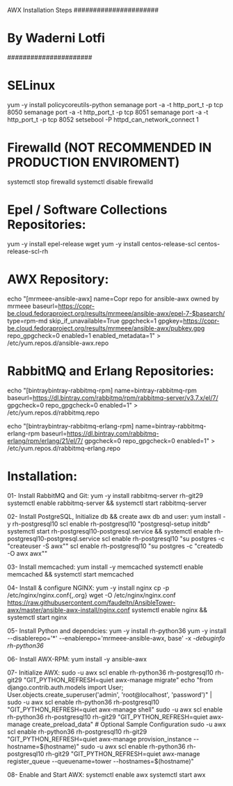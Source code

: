 AWX Installation Steps
######################
#  By Waderni Lotfi
######################
# SELinux
yum -y install policycoreutils-python
semanage port -a -t http_port_t -p tcp 8050
semanage port -a -t http_port_t -p tcp 8051
semanage port -a -t http_port_t -p tcp 8052
setsebool -P httpd_can_network_connect 1

# Firewalld (NOT RECOMMENDED IN PRODUCTION ENVIROMENT)
systemctl stop firewalld
systemctl disable firewalld

# Epel / Software Collections Repositories:
yum -y install epel-release wget
yum -y install centos-release-scl centos-release-scl-rh

# AWX Repository:

echo "[mrmeee-ansible-awx]
name=Copr repo for ansible-awx owned by mrmeee
baseurl=https://copr-be.cloud.fedoraproject.org/results/mrmeee/ansible-awx/epel-7-$basearch/
type=rpm-md
skip_if_unavailable=True
gpgcheck=1
gpgkey=https://copr-be.cloud.fedoraproject.org/results/mrmeee/ansible-awx/pubkey.gpg
repo_gpgcheck=0
enabled=1
enabled_metadata=1" > /etc/yum.repos.d/ansible-awx.repo

# RabbitMQ and Erlang Repositories:

echo "[bintraybintray-rabbitmq-rpm] 
name=bintray-rabbitmq-rpm 
baseurl=https://dl.bintray.com/rabbitmq/rpm/rabbitmq-server/v3.7.x/el/7/
gpgcheck=0 
repo_gpgcheck=0 
enabled=1" > /etc/yum.repos.d/rabbitmq.repo


echo "[bintraybintray-rabbitmq-erlang-rpm] 
name=bintray-rabbitmq-erlang-rpm 
baseurl=https://dl.bintray.com/rabbitmq-erlang/rpm/erlang/21/el/7/
gpgcheck=0 
repo_gpgcheck=0 
enabled=1" > /etc/yum.repos.d/rabbitmq-erlang.repo

# Installation:

01- Install RabbitMQ and Git:
yum -y install rabbitmq-server rh-git29
systemctl enable rabbitmq-server && systemctl start rabbitmq-server

02- Install PostgreSQL, Initialize db && create awx db and user:
yum install -y rh-postgresql10
scl enable rh-postgresql10 "postgresql-setup initdb"
systemctl start rh-postgresql10-postgresql.service && systemctl enable rh-postgresql10-postgresql.service
scl enable rh-postgresql10 "su postgres -c \"createuser -S awx\""
scl enable rh-postgresql10 "su postgres -c \"createdb -O awx awx\""

03- Install memcached:
yum install -y memcached
systemctl enable memcached && systemctl start memcached

04- Install & configure NGINX:
yum -y install nginx
cp -p /etc/nginx/nginx.conf{,.org}
wget -O /etc/nginx/nginx.conf https://raw.githubusercontent.com/faudeltn/AnsibleTower-awx/master/ansible-awx-install/nginx.conf
systemctl enable nginx && systemctl start nginx

05- Install Python and dependcies:
yum -y install rh-python36
yum -y install --disablerepo='*' --enablerepo='mrmeee-ansible-awx, base' -x *-debuginfo rh-python36*

06- Install AWX-RPM:
yum install -y ansible-awx

07- Initialize AWX:
sudo -u awx scl enable rh-python36 rh-postgresql10 rh-git29 "GIT_PYTHON_REFRESH=quiet awx-manage migrate"
echo "from django.contrib.auth.models import User; User.objects.create_superuser('admin', 'root@localhost', 'password')" | sudo -u awx scl enable rh-python36 rh-postgresql10 "GIT_PYTHON_REFRESH=quiet awx-manage shell"
sudo -u awx scl enable rh-python36 rh-postgresql10 rh-git29 "GIT_PYTHON_REFRESH=quiet awx-manage create_preload_data" # Optional Sample Configuration
sudo -u awx scl enable rh-python36 rh-postgresql10 rh-git29 "GIT_PYTHON_REFRESH=quiet awx-manage provision_instance --hostname=$(hostname)"
sudo -u awx scl enable rh-python36 rh-postgresql10 rh-git29 "GIT_PYTHON_REFRESH=quiet awx-manage register_queue --queuename=tower --hostnames=$(hostname)"

08- Enable and Start AWX:
systemctl enable awx
systemctl start awx



